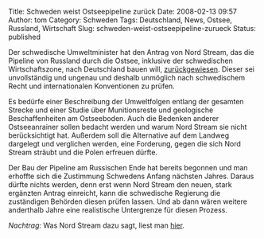 Title: Schweden weist Ostseepipeline zurück
Date: 2008-02-13 09:57
Author: tom
Category: Schweden
Tags: Deutschland, News, Ostsee, Russland, Wirtschaft
Slug: schweden-weist-ostseepipeline-zurueck
Status: published

Der schwedische Umweltminister hat den Antrag von Nord Stream, das die
Pipeline von Russland durch die Ostsee, inklusive der schwedischen
Wirtschaftszone, nach Deutschland bauen will,
[zurückgewiesen](http://www.svd.se/nyheter/inrikes/artikel_865779.svd).
Dieser sei unvollständig und ungenau und deshalb unmöglich nach
schwedischem Recht und internationalen Konventionen zu prüfen.

Es bedürfe einer Beschreibung der Umweltfolgen entlang der gesamten
Strecke und einer Studie über Munitionsreste und geologische
Beschaffenheiten am Ostseeboden. Auch die Bedenken anderer
Ostseeanrainer sollen bedacht werden und warum Nord Stream sie nicht
berücksichtigt hat. Außerdem soll die Alternative auf dem Landweg
dargelegt und verglichen werden, eine Forderung, gegen die sich Nord
Stream sträubt und die Polen erfreuen dürfte.

Der Bau der Pipeline am Russischen Ende hat bereits begonnen und man
erhoffte sich die Zustimmung Schwedens Anfang nächsten Jahres. Daraus
dürfte nichts werden, denn erst wenn Nord Stream den neuen, stark
ergänzten Antrag einreicht, kann die schwedische Regierung die
zuständigen Behörden diesen prüfen lassen. Und ab dann wären weitere
anderthalb Jahre eine realistische Untergrenze für diesen Prozess.

*Nachtrag:* Was Nord Stream dazu sagt, liest man
[hier](http://sr.se/cgi-bin/international/nyhetssidor/artikel.asp?nyheter=1&programid=2108&Artikel=1892260).

